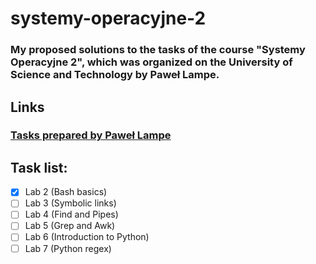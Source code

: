 # systemy-operacyjne-2

### My proposed solutions to the tasks of the course "Systemy Operacyjne 2", which was organized on the University of Science and Technology by Paweł Lampe.

## Links
### [Tasks prepared by Paweł Lampe](https://github.com/Scony/systemy-operacyjne-2)


## Task list:
* [x] Lab 2 (Bash basics)
* [ ] Lab 3 (Symbolic links)
* [ ] Lab 4 (Find and Pipes)
* [ ] Lab 5 (Grep and Awk)
* [ ] Lab 6 (Introduction to Python)
* [ ] Lab 7 (Python regex)